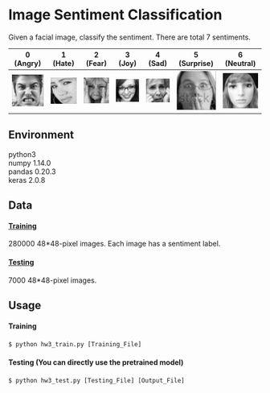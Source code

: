 # Image Sentiment Classification
Given a facial image, classify the sentiment. There are total 7 sentiments.

| 0 (Angry) | 1 (Hate) | 2 (Fear) | 3 (Joy) | 4 (Sad) | 5 (Surprise) | 6 (Neutral) |
|---|---|---|---|---|---|---|
| ![image](https://github.com/chenghsuanw/ML2017FALL/blob/master/hw3/asset/0.jpg) | ![image](https://github.com/chenghsuanw/ML2017FALL/blob/master/hw3/asset/1.jpg) | ![image](https://github.com/chenghsuanw/ML2017FALL/blob/master/hw3/asset/2.jpg) | ![image](https://github.com/chenghsuanw/ML2017FALL/blob/master/hw3/asset/3.jpg) | ![image](https://github.com/chenghsuanw/ML2017FALL/blob/master/hw3/asset/4.jpg) | ![image](https://github.com/chenghsuanw/ML2017FALL/blob/master/hw3/asset/5.jpg) | ![image](https://github.com/chenghsuanw/ML2017FALL/blob/master/hw3/asset/6.jpg) |

## Environment
python3 <br>
numpy 1.14.0 <br>
pandas 0.20.3 <br>
keras 2.0.8

## Data
#### [Training](https://drive.google.com/open?id=1-pvd9QmMb4B5faaDgDtFRIBVn3ezUP9n)
280000 48*48-pixel images. Each image has a sentiment label.
#### [Testing](https://drive.google.com/open?id=1346FDFvOWFG68izBiwFIAGIvlZgOiGYh)
7000 48*48-pixel images.

## Usage
#### Training
```$ python hw3_train.py [Training_File]```

#### Testing (You can directly use the pretrained model)
```$ python hw3_test.py [Testing_File] [Output_File]```
